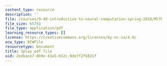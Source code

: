 ```yaml
---
content_type: resource
description: ''
file: /courses/9-40-introduction-to-neural-computation-spring-2018/MlYhHsq_tOU_transcript.pdf
file_size: 65741
file_type: application/pdf
learning_resource_types: []
license: https://creativecommons.org/licenses/by-nc-sa/4.0/
ocw_type: OCWFile
resourcetype: Document
title: 3play pdf file
uid: 2edbace7-0b9e-43a5-832c-0de7f2f6831f
---
```

